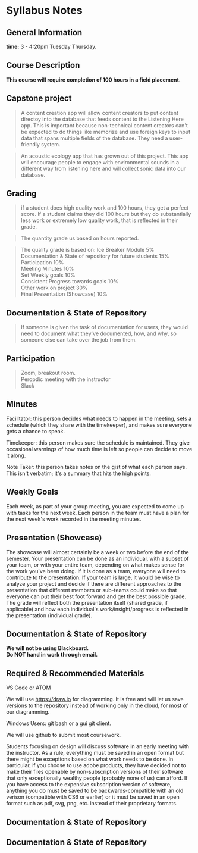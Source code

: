 # Syllabus Notes

## General Information
**time:** 3 - 4:20pm Tuesday Thursday.

## Course Description
**This course will require completion of 100 hours in a field placement.**

## Capstone project
> A content creation app will allow content creators to put content directoy into the database that feeds content to the Listening Here app. This is important because non-technical content creators can't be expected to do things like memorize and use foreign keys to input data that spans multiple fields of the database. They need a user-friendly system.

>An acoustic ecology app that has grown out of this project. This app will encourage people to engage with environmental sounds in a different way from listening here and will collect sonic data into our database.

## Grading
> if a student does high quality work and 100 hours, they get a perfect score. If a student claims they did 100 hours but they do substantially less work or extremely low quality work, that is reflected in their grade.

>The quantity grade us based on hours reported.

>The quality grade is based on:
Ice Breaker Module 5%<br>
Documentation & State of repository for future students 15%<br>
Participation 10%<br>
Meeting Minutes 10%<br>
Set Weekly goals 10%<br>
Consistent Progress towards goals 10%<br>
Other work on project 30%<br>
Final Presentation (Showcase) 10%<br>

## Documentation & State of Repository
>If someone is given the task of documentation for users, they would need to document what they've documented, how, and why, so someone else can take over the job from them.

## Participation
>Zoom, breakout room.<br>
Peropdic meeting with the instructor<br>
Slack


## Minutes
Facilitator: this person decides what needs to happen in the meeting, sets a schedule (which they share with the timekeeper), and makes sure everyone gets a chance to speak.<br>

Timekeeper: this person makes sure the schedule is maintained. They give occasional warnings of how much time is left so people can decide to move it along.<br>

Note Taker: this person takes notes on the gist of what each person says. This isn't verbatim; it's a summary that hits the high points.<br>

## Weekly Goals
Each week, as part of your group meeting, you are expected to come up with tasks for the next week. Each person in the team must have a plan for the next week's work recorded in the meeting minutes. 

## Presentation (Showcase)
The showcase will almost certainly be a week or two before the end of the semester. Your presentation can be done as an individual, with a subset of your team, or with your entire team, depending on what makes sense for the work you've been doing. If it is done as a team, everyone will need to contribute to the presentation. If your team is large, it would be wise to analyze your project and decide if there are different approaches to the presentation that different members or sub-teams could make so that everyone can put their best foot forward and get the best possible grade. The grade will reflect both the presentation itself (shared grade, if applicable) and how each individual's work/insight/progress is reflected in the presentation (individual grade).

## Documentation & State of Repository
**We will not be using Blackboard.<br>
Do NOT hand in work through email.**

## Required & Recommended Materials
VS Code or ATOM

We will use https://draw.io for diagramming. It is free and will let us save versions to the repository instead of working only in the cloud, for most of our diagramming.

Windows Users: git bash or a gui git client.

We will use github to submit most coursework.

Students focusing on design will discuss software in an early meeting with the instructor. As a rule, everything must be saved in an open format but there might be exceptions based on what work needs to be done. In particular, if you choose to use adobe products, they have decided not to make their files openable by non-subscription versions of their software that only exceptionally wealthy people (probably none of us) can afford. If you have access to the expensive subscription version of software, anything you do must be saved to be backwards-compatible with an old verison (compatible with CS6 or earlier) or it must be saved in an open format such as pdf, svg, png, etc. instead of their proprietary formats.

## Documentation & State of Repository
## Documentation & State of Repository